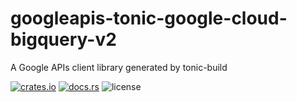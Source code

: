 # googleapis-tonic-google-cloud-bigquery-v2

A Google APIs client library generated by tonic-build

[![crates.io](https://img.shields.io/crates/v/googleapis-tonic-google-cloud-bigquery-v2)](https://crates.io/crates/googleapis-tonic-google-cloud-bigquery-v2)
[![docs.rs](https://img.shields.io/docsrs/googleapis-tonic-google-cloud-bigquery-v2)](https://docs.rs/googleapis-tonic-google-cloud-bigquery-v2)
![license](https://img.shields.io/crates/l/googleapis-tonic-google-cloud-bigquery-v2)
